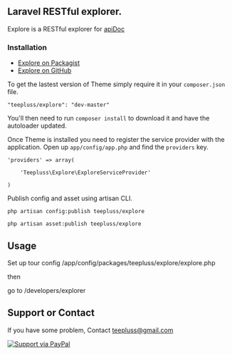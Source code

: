 ## Laravel RESTful explorer.

Explore is a RESTful explorer for [apiDoc](http://apidocjs.com/)

### Installation

- [Explore on Packagist](https://packagist.org/packages/teepluss/explore)
- [Explore on GitHub](https://github.com/teepluss/laravel4-explore)

To get the lastest version of Theme simply require it in your `composer.json` file.

~~~
"teepluss/explore": "dev-master"
~~~

You'll then need to run `composer install` to download it and have the autoloader updated.

Once Theme is installed you need to register the service provider with the application. Open up `app/config/app.php` and find the `providers` key.

~~~
'providers' => array(

    'Teepluss\Explore\ExploreServiceProvider'

)
~~~

Publish config and asset using artisan CLI.

~~~
php artisan config:publish teepluss/explore

php artisan asset:publish teepluss/explore
~~~

## Usage

Set up tour config /app/config/packages/teepluss/explore/explore.php

then

go to /developers/explorer


## Support or Contact

If you have some problem, Contact teepluss@gmail.com

[![Support via PayPal](https://rawgithub.com/chris---/Donation-Badges/master/paypal.jpeg)](https://www.paypal.com/cgi-bin/webscr?cmd=_s-xclick&hosted_button_id=9GEC8J7FAG6JA)